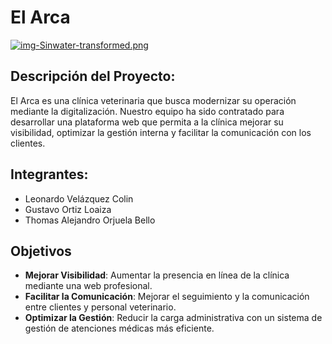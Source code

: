 # El Arca

[![img-Sinwater-transformed.png](https://i.postimg.cc/Kz9s0TkR/img-Sinwater-transformed.png)](https://postimg.cc/4795dm1g)

## Descripción del Proyecto:
El Arca es una clínica veterinaria que busca modernizar su operación mediante la digitalización. Nuestro equipo ha sido contratado para desarrollar una plataforma web que permita a la clínica mejorar su visibilidad, optimizar la gestión interna y facilitar la comunicación con los clientes.

## Integrantes:
- Leonardo Velázquez Colin
- Gustavo Ortiz Loaiza
- Thomas Alejandro Orjuela Bello

## Objetivos
- **Mejorar Visibilidad**: Aumentar la presencia en línea de la clínica mediante una web profesional.
- **Facilitar la Comunicación**: Mejorar el seguimiento y la comunicación entre clientes y personal veterinario.
- **Optimizar la Gestión**: Reducir la carga administrativa con un sistema de gestión de atenciones médicas más eficiente.

